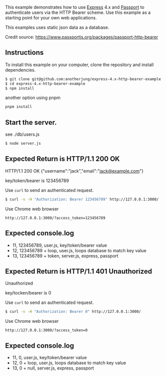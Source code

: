 This example demonstrates how to use [Express](http://expressjs.com/) 4.x and
[Passport](http://passportjs.org/) to authenticate users via the HTTP Bearer
scheme.  Use this example as a starting point for your own web applications.

This examples uses static json data as a database.  

Credit source: https://www.passportjs.org/packages/passport-http-bearer

## Instructions

To install this example on your computer, clone the repository and install
dependencies.

```bash
$ git clone git@github.com:anotherjung/express-4.x-http-bearer-example.git
$ cd express-4.x-http-bearer-example
$ npm install
```

another option using pnpm
```bash
pnpm install
```

## Start the server.
see ./db/users.js

```bash
$ node server.js
```

## Expected Return is HTTP/1.1 200 OK
HTTP/1.1 200 OK
{"username":"jack","email":"jack@example.com"}

key/token/bearer is 123456789

Use `curl` to send an authenticated request.
```bash
$ curl -v -H "Authorization: Bearer 123456789" http://127.0.0.1:3000/
```

Use Chrome web browser 
```
http://127.0.0.1:3000/?access_token=123456789
```

## Expected console.log
- 11, 123456789, user.js, key/token/bearer value
- 12, 123456789 + loop, user.js, loops database to match key value
- 13, 123456789 + token, server.js, express, passport  

## Expected Return is HTTP/1.1 401 Unauthorized
Unauthorized

key/tocken/bearer is 0 

Use `curl` to send an authenticated request.
```bash
$ curl -v -H "Authorization: Bearer 0" http://127.0.0.1:3000/
```

Use Chrome web browser 
```
http://127.0.0.1:3000/?access_token=0
```

## Expected console.log
- 11, 0, user.js, key/token/bearer value
- 12, 0 + loop, user.js, loops database to match key value
- 13, 0 + null, server.js, express, passport  
